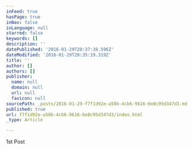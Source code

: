 ```yaml
---
inFeed: true
hasPage: true
inNav: false
inLanguage: null
starred: false
keywords: []
description: ''
datePublished: '2016-01-29T20:37:38.596Z'
dateModified: '2016-01-29T20:35:19.319Z'
title: ''
author: []
authors: []
publisher:
  name: null
  domain: null
  url: null
  favicon: null
sourcePath: _posts/2016-01-29-f7f1d92e-a50b-4cb6-9616-6e8c95d347d3.md
published: true
url: f7f1d92e-a50b-4cb6-9616-6e8c95d347d3/index.html
_type: Article

---
```

1st Post